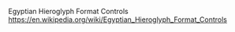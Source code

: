 Egyptian Hieroglyph Format Controls
https://en.wikipedia.org/wiki/Egyptian_Hieroglyph_Format_Controls
